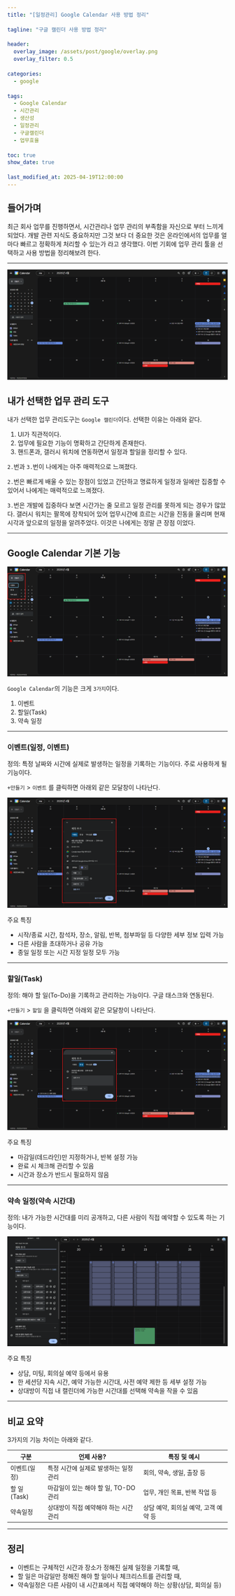 ```yaml
---
title: "[일정관리] Google Calendar 사용 방법 정리"

tagline: "구글 캘린더 사용 방법 정리"

header:
  overlay_image: /assets/post/google/overlay.png
  overlay_filter: 0.5

categories:
  - google

tags:
  - Google Calendar
  - 시간관리
  - 생산성
  - 일정관리
  - 구글캘린더
  - 업무효율

toc: true
show_date: true

last_modified_at: 2025-04-19T12:00:00
---
```


## 들어가며
최근 회사 업무를 진행하면서, 시간관리나 업무 관리의 부족함을 자신으로 부터 느끼게 되었다. 개발 관련 지식도 중요하지만 그것 보다 더 중요한 것은 온라인에서의 업무를 얼마다 빠르고 정확하게 처리할 수 있는가 라고 생각했다. 이번 기회에 업무 관리 툴을 선택하고 사용 방법을 정리해보려 한다.

---

![구글 캘린더 화면](/assets/post/google/google-calendar/img_0.png)

## 내가 선택한 업무 관리 도구
내가 선택한 업무 관리도구는 `Google 캘린더`이다. 선택한 이유는 아래와 같다.

1. UI가 직관적이다.
2. 업무에 필요한 기능이 명확하고 간단하게 존재한다.
3. 핸드폰과, 갤러시 워치에 연동하면서 일정과 할일을 정리할 수 있다.

`2.`번과 `3.`번이 나에게는 아주 매력적으로 느껴졌다. 

`2.`번은 빠르게 배울 수 있는 장점이 있었고 간단하고 명료하게 일정과 일에만 집중할 수 있어서 나에게는 매력적으로 느껴졌다.

`3.`번은 개발에 집중하다 보면 시간가는 줄 모르고 일정 관리를 못하게 되는 경우가 많았다. 갤러시 워치는 팔목에 장착되어 있어 업무시간에 흐르는 시간을 진동을 울리며 현재 시각과 앞으로의 일정을 알려주었다. 이것은 나에게는 정말 큰 장점 이었다.

---

## Google Calendar 기본 기능

![img_1.png](/assets/post/google/google-calendar/img_1.png)

`Google Calendar`의 기능은 크게 `3가지`이다.

1. 이벤트
2. 할일(Task)
3. 약속 일정

---

### 이벤트(일정, 이벤트)
정의: 특정 날짜와 시간에 실제로 발생하는 일정을 기록하는 기능이다. 주로 사용하게 될 기능이다.

`+만들기` > `이벤트` 를 클릭하면 아래외 같은 모달창이 나타난다.

![img_2.png](/assets/post/google/google-calendar/img_2.png)

주요 특징
- 시작/종료 시간, 참석자, 장소, 알림, 반복, 첨부파일 등 다양한 세부 정보 입력 가능
- 다른 사람을 초대하거나 공유 가능
- 종일 일정 또는 시간 지정 일정 모두 가능

---

### 할일(Task)
정의: 해야 할 일(To-Do)을 기록하고 관리하는 가능이다. 구글 태스크와 연동된다.

`+만들기` > `할일` 을 클릭하면 아래외 같은 모달창이 나타난다.

![img_3.png](/assets/post/google/google-calendar/img_3.png)

주요 특징
- 마감일(데드라인)만 지정하거나, 반복 설정 가능
- 완료 시 체크해 관리할 수 있음
- 시간과 장소가 반드시 필요하지 않음

---

### 약속 일정(약속 시간대)
정의: 내가 가능한 시간대를 미리 공개하고, 다른 사람이 직접 예약할 수 있도록 하는 기능이다.

![img_4.png](/assets/post/google/google-calendar/img_4.png)

주요 특징
- 상담, 미팅, 회의실 예약 등에서 유용
- 한 세션당 지속 시간, 예약 가능한 시간대, 사전 예약 제한 등 세부 설정 가능
- 상대방이 직접 내 캘린더에 가능한 시간대를 선택해 약속을 작을 수 있음

---

## 비교 요약
3가지의 기능 차이는 아래와 같다.

| 구분 | 언제 사용? | 특징 및 예시 |
|------|------------|--------------|
| 이벤트(일정) | 특정 시간에 실제로 발생하는 일정 관리 | 회의, 약속, 생일, 출장 등 |
| 할 일(Task) | 마감일이 있는 해야 할 일, TO-DO 관리 | 업무, 개인 목표, 반복 작업 등 |
| 약속일정 | 상대방이 직접 예약해야 하는 시간 관리 | 상담 예약, 회의실 예약, 고객 예약 등 |

---

## 정리
- 이벤트는 구체적인 시간과 장소가 정해진 실제 일정을 기록할 때,
- 할 일은 마감일만 정해진 해야 할 일이나 체크리스트를 관리할 때,
- 약속일정은 다른 사람이 내 시간표에서 직접 예약해야 하는 상황(상담, 회의실 등)